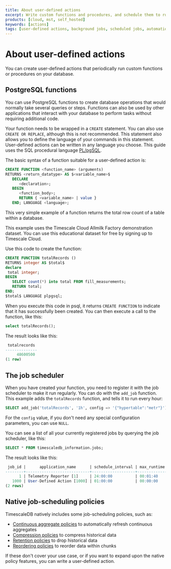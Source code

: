 ```yaml
---
title: About user-defined actions
excerpt: Write custom functions and procedures, and schedule them to run periodically
products: [cloud, mst, self_hosted]
keywords: [actions]
tags: [user-defined actions, background jobs, scheduled jobs, automation framework]
---
```


# About user-defined actions

You can create user-defined actions that periodically run custom functions or
procedures on your database.

## PostgreSQL functions

You can use PostgreSQL functions to create database operations that would
normally take several queries or steps. Functions can also be used by other
applications that interact with your database to perform tasks without requiring
additional code.

Your function needs to be wrapped in a `CREATE` statement. You can also use
`CREATE OR REPLACE`, although this is not recommended. This statement also
allows you to define the language of your commands in this statement.
User-defined actions can be written in any language you choose. This guide uses
the SQL procedural language [PL/pgSQL][plpgsql].

The basic syntax of a function suitable for a user-defined action is:

```sql
CREATE FUNCTION <function_name> (arguments)
RETURNS <return_datatype> AS $<variable_name>$
   DECLARE
      <declaration>;
   BEGIN
      <function_body>;
      RETURN { <variable_name> | value }
   END; LANGUAGE <language>;
```

This very simple example of a function returns the total row count of a table
within a database.

<Highlight type="cloud"
header="Free demo dataset"
button="Try Timescale Cloud for free">
This example uses the Timescale Cloud Allmilk Factory demonstration dataset. You
can use this educational dataset for free by signing up to Timescale Cloud.
</Highlight>

Use this code to create the function:

```sql
CREATE FUNCTION totalRecords ()
RETURNS integer AS $total$
declare
 total integer;
BEGIN
   SELECT count(*) into total FROM fill_measurements;
   RETURN total;
END;
$total$ LANGUAGE plpgsql;
```

When you execute this code in psql, it returns `CREATE FUNCTION` to indicate
that it has successfully been created. You can then execute a call to the
function, like this:

```sql
select totalRecords();
```

The result looks like this:

```sql
 totalrecords
--------------
     48600500
(1 row)
```

## The job scheduler

When you have created your function, you need to register it with the job
scheduler to make it run regularly. You can do with the `add_job` function. This
example adds the `totalRecords` function, and tells it to run every hour:

```sql
SELECT add_job('totalRecords', '1h', config => '{"hypertable":"metr"}');
```

For the `config` value, if you don't need any special configuration parameters,
you can use `NULL`.

You can see a list of all your currently registered jobs by querying the job
scheduler, like this:

```sql
SELECT * FROM timescaledb_information.jobs;
```

The result looks like this:

```sql
 job_id |      application_name      | schedule_interval | max_runtime | max_retries | retry_period |      proc_schema      |    proc_name     |   owner   | scheduled |         config         |          next_start           | hypertable_schema | hypertable_name
--------+----------------------------+-------------------+-------------+-------------+--------------+-----------------------+------------------+-----------+-----------+------------------------+-------------------------------+-------------------+-----------------
      1 | Telemetry Reporter [1]     | 24:00:00          | 00:01:40    |          -1 | 01:00:00     | _timescaledb_internal | policy_telemetry | postgres  | t         |                        | 2022-08-18 06:26:39.524065+00 |                   |
   1000 | User-Defined Action [1000] | 01:00:00          | 00:00:00    |          -1 | 00:05:00     | public                | totalrecords     | tsdbadmin | t         | {"hypertable": "metr"} | 2022-08-17 07:17:24.831698+00 |                   |
(2 rows)
```

## Native job-scheduling policies

TimescaleDB natively includes some job-scheduling policies, such as:

*   [Continuous aggregate policies][caggs] to automatically refresh continuous
    aggregates
*   [Compression policies][compressing] to compress historical data
*   [Retention policies][retention] to drop historical data
*   [Reordering policies][reordering] to reorder data within chunks

If these don't cover your use case, or if you want to expand upon the native
policy features, you can write a user-defined action.

[caggs]: /use-timescale/:currentVersion:/continuous-aggregates/refresh-policies/
[compressing]: /use-timescale/:currentVersion:/compression/about-compression/
[reordering]: /api/:currentVersion:/hypertable/add_reorder_policy/
[retention]: /use-timescale/:currentVersion:/data-retention/create-a-retention-policy/
[plpgsql]: https://www.postgresql.org/docs/current/plpgsql-overview.html
